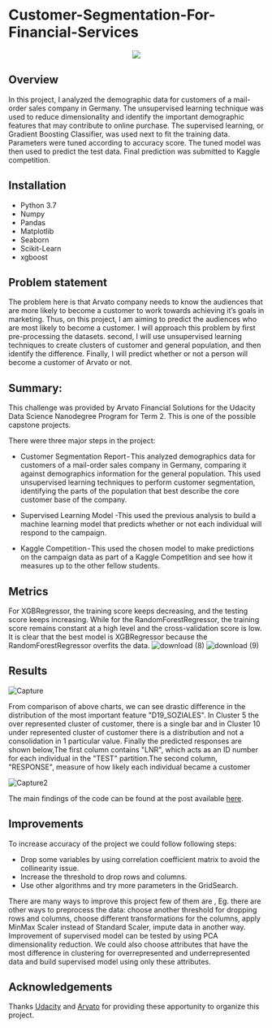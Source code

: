 # Customer-Segmentation-For-Financial-Services
<p align="center">
  <img  src="https://user-images.githubusercontent.com/39211262/81551006-b93b2b80-939e-11ea-882d-8ef875117210.png">
</p>

## Overview 
In this project, I analyzed the demographic data for customers of a mail-order sales company in Germany. The unsupervised learning technique was used to reduce dimensionality and identify the important demographic features that may contribute to online purchase. The supervised learning, or Gradient Boosting Classifier, was used next to fit the training data. Parameters were tuned according to accuracy score. The tuned model was then used to predict the test data. Final prediction was submitted to Kaggle competition.

## Installation 
   - Python 3.7
   - Numpy
   - Pandas
   - Matplotlib
   - Seaborn
   - Scikit-Learn
   - xgboost
## Problem statement
The problem here is that Arvato company needs to know the audiences that are more likely to become a customer to work towards achieving it’s goals in marketing. Thus, on this project, I am aiming to predict the audiences who are most likely to become a customer. I will approach this problem by first pre-processing the datasets. second, I will use unsupervised learning techniques to create clusters of customer and general population, and then identify the difference. Finally, I will predict whether or not a person will become a customer of Arvato or not.

## Summary:
This challenge was provided by Arvato Financial Solutions for the Udacity Data Science Nanodegree Program for Term 2. This is one of the possible capstone projects.

There were three major steps in the project:

- Customer Segmentation Report - This analyzed demographics data for customers of a mail-order sales company in Germany, comparing it against demographics information for the general population. This used unsupervised learning techniques to perform customer segmentation, identifying the parts of the population that best describe the core customer base of the company. 

- Supervised Learning Model -This used the previous analysis to build a machine learning model that predicts whether or not each individual will respond to the campaign.

- Kaggle Competition - This used the chosen model to make predictions on the campaign data as part of a Kaggle Competition and see how it measures up to the other fellow students.

## Metrics
For XGBRegressor, the training score keeps decreasing, and the testing score keeps increasing. While for the RandomForestRegressor, the training score remains constant at a high level and the cross-validation score is low. It is clear that the best model is XGBRegressor because the RandomForestRegressor overfits the data.
![download (8)](https://user-images.githubusercontent.com/39211262/81636042-690ca980-9430-11ea-8e54-d76c3921a2aa.png)
![download (9)](https://user-images.githubusercontent.com/39211262/81636045-6ad66d00-9430-11ea-9cbf-dacd3d0d6927.png)
## Results
![Capture](https://user-images.githubusercontent.com/39211262/81639877-cad21100-943a-11ea-8853-6cd954712092.PNG)

From comparison of above charts, we can see drastic difference in the distribution of the most important feature "D19_SOZIALES". In Cluster 5 the over represented cluster of customer, there is a single bar and in Cluster 10 under represented cluster of customer there is a distribution and not a consolidation in 1 particular value.
Finally the predicted responses are shown below,The first column contains "LNR", which acts as an ID number for each individual in the "TEST" partition.The second column, "RESPONSE", measure of how likely each individual became a customer 

![Capture2](https://user-images.githubusercontent.com/39211262/81639884-ce659800-943a-11ea-97a5-8bc404253739.PNG)

The main findings of the code can be found at the post available [here](https://medium.com/@dastoulik12/customer-segmentation-report-for-arvato-financial-services-1f8777f8cb45).

## Improvements
To increase accuracy of the project we could follow following steps:
- Drop some variables by using correlation coefficient matrix to avoid the collinearity issue.
- Increase the threshold to drop rows and columns.
- Use other algorithms and try more parameters in the GridSearch.

There are many ways to improve this project few of them are , Eg. there are other ways to preprocess the data: choose another threshold for dropping rows and columns, choose different transformations for the columns, apply MinMax Scaler instead of Standard Scaler, impute data in another way.
Improvement of supervised model can be tested by using PCA dimensionality reduction. We could also choose attributes that have the most difference in clustering for overrepresented and underrepresented data and build supervised model using only these attributes.

## Acknowledgements
Thanks [Udacity](https://www.udacity.com/) and [Arvato](https://www.bertelsmann.com/divisions/arvato/#st-1) for providing these apportunity to organize this project.
